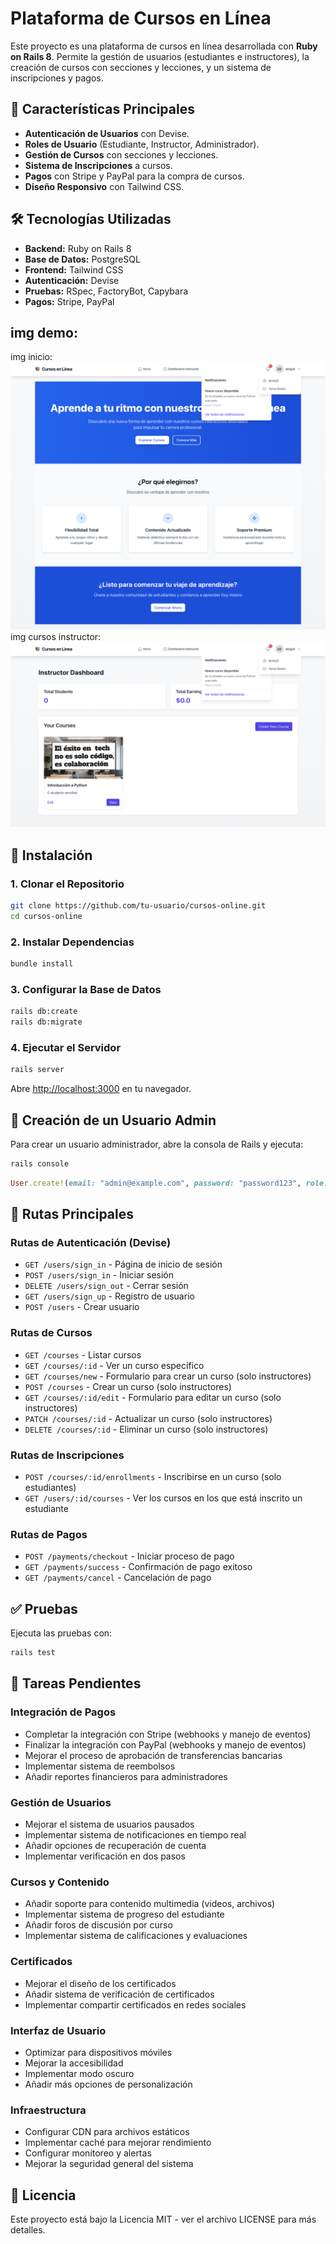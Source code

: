 # Plataforma de Cursos en Línea

Este proyecto es una plataforma de cursos en línea desarrollada con **Ruby on Rails 8**. Permite la gestión de usuarios (estudiantes e instructores), la creación de cursos con secciones y lecciones, y un sistema de inscripciones y pagos.

## 🚀 Características Principales

- **Autenticación de Usuarios** con Devise.
- **Roles de Usuario** (Estudiante, Instructor, Administrador).
- **Gestión de Cursos** con secciones y lecciones.
- **Sistema de Inscripciones** a cursos.
- **Pagos** con Stripe y PayPal para la compra de cursos.
- **Diseño Responsivo** con Tailwind CSS.

## 🛠 Tecnologías Utilizadas

- **Backend:** Ruby on Rails 8
- **Base de Datos:** PostgreSQL
- **Frontend:** Tailwind CSS
- **Autenticación:** Devise
- **Pruebas:** RSpec, FactoryBot, Capybara
- **Pagos:** Stripe, PayPal

## img demo:
img inicio:
<img src="app/assets/images/inicio.png">
img cursos instructor:
<img src="app/assets/images/dashboard_instructor.png">

## 📌 Instalación

### 1. Clonar el Repositorio

```sh
git clone https://github.com/tu-usuario/cursos-online.git
cd cursos-online
```

### 2. Instalar Dependencias

```sh
bundle install
```

### 3. Configurar la Base de Datos

```sh
rails db:create
rails db:migrate
```

### 4. Ejecutar el Servidor

```sh
rails server
```

Abre [http://localhost:3000](http://localhost:3000) en tu navegador.

## 🔑 Creación de un Usuario Admin

Para crear un usuario administrador, abre la consola de Rails y ejecuta:

```sh
rails console
```

```ruby
User.create!(email: "admin@example.com", password: "password123", role: :admin)
```

## 📌 Rutas Principales

### **Rutas de Autenticación (Devise)**
- `GET /users/sign_in` - Página de inicio de sesión
- `POST /users/sign_in` - Iniciar sesión
- `DELETE /users/sign_out` - Cerrar sesión
- `GET /users/sign_up` - Registro de usuario
- `POST /users` - Crear usuario

### **Rutas de Cursos**
- `GET /courses` - Listar cursos
- `GET /courses/:id` - Ver un curso específico
- `GET /courses/new` - Formulario para crear un curso (solo instructores)
- `POST /courses` - Crear un curso (solo instructores)
- `GET /courses/:id/edit` - Formulario para editar un curso (solo instructores)
- `PATCH /courses/:id` - Actualizar un curso (solo instructores)
- `DELETE /courses/:id` - Eliminar un curso (solo instructores)

### **Rutas de Inscripciones**
- `POST /courses/:id/enrollments` - Inscribirse en un curso (solo estudiantes)
- `GET /users/:id/courses` - Ver los cursos en los que está inscrito un estudiante

### **Rutas de Pagos**
- `POST /payments/checkout` - Iniciar proceso de pago
- `GET /payments/success` - Confirmación de pago exitoso
- `GET /payments/cancel` - Cancelación de pago

## ✅ Pruebas

Ejecuta las pruebas con:

```sh
rails test
```

## 📝 Tareas Pendientes

### Integración de Pagos
- Completar la integración con Stripe (webhooks y manejo de eventos)
- Finalizar la integración con PayPal (webhooks y manejo de eventos)
- Mejorar el proceso de aprobación de transferencias bancarias
- Implementar sistema de reembolsos
- Añadir reportes financieros para administradores

### Gestión de Usuarios
- Mejorar el sistema de usuarios pausados
- Implementar sistema de notificaciones en tiempo real
- Añadir opciones de recuperación de cuenta
- Implementar verificación en dos pasos

### Cursos y Contenido
- Añadir soporte para contenido multimedia (videos, archivos)
- Implementar sistema de progreso del estudiante
- Añadir foros de discusión por curso
- Implementar sistema de calificaciones y evaluaciones

### Certificados
- Mejorar el diseño de los certificados
- Añadir sistema de verificación de certificados
- Implementar compartir certificados en redes sociales

### Interfaz de Usuario
- Optimizar para dispositivos móviles
- Mejorar la accesibilidad
- Implementar modo oscuro
- Añadir más opciones de personalización

### Infraestructura
- Configurar CDN para archivos estáticos
- Implementar caché para mejorar rendimiento
- Configurar monitoreo y alertas
- Mejorar la seguridad general del sistema

## 📄 Licencia

Este proyecto está bajo la Licencia MIT - ver el archivo LICENSE para más detalles.



